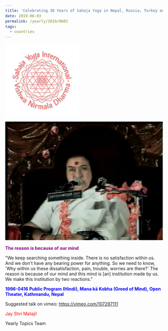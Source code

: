 ```yaml
---
title: 'Celebrating 30 Years of Sahaja Yoga in Nepal, Russia, Turkey and Ukraine, Post 12'
date: 2019-06-03
permalink: /yearly/2019/0603
tags:
  - countries
---
```


![PICTURE 9](/images/image9.png)

<div style="text-align: center"><img src="/images/image13.png" /></div>

<p style="color:purple; text-align:left;">
<b>The reason is because of our mind</b><br>
</p>

"We keep searching something inside. There is no satisfaction within us. And we don't have any bearing power for anything. So we need to know, 'Why within us these dissatisfaction, pain, trouble, worries are there?' The reason is because of our mind and this mind is [an] institution made by us. We make this institution by two reactions."
 
<p style="color:blue;">
<b>1996-0416 Public Program (Hindi), Mana kā Kobha (Greed of Mind), Open Theater, Kathmandu, Nepal</b>
</p>

Suggested talk on vimeo: <a href="https://vimeo.com/107297111"> https://vimeo.com/107297111</a>

<p style="color:red;">Jay Shri Mataji!<br></p>

Yearly Topics Team
